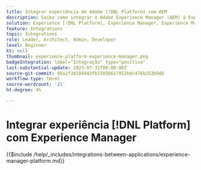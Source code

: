 ```yaml
---
title: Integrar experiência de Adobe [!DNL Platform] com AEM
description: Saiba como integrar o Adobe Experience Manager (AEM) à Experience Platform [!DNL Platform].
solution: Experience [!DNL Platform], Experience Manager, Experience Manager Sites
feature: Integrations
topic: Integrations
role: Leader, Architect, Admin, Developer
level: Beginner
kt: null
thumbnail: experience-platform-experience-manager.png
badgeIntegration: label="Integração" type="positive"
last-substantial-update: 2023-07-31T00:00:00Z
source-git-commit: 96a2f3d104443fb15056617952bdc476b253b9d6
workflow-type: tm+mt
source-wordcount: '21'
ht-degree: 4%

---
```



# Integrar experiência [!DNL Platform] com Experience Manager

{{$include /help/_includes/integrations-between-applications/experience-manager-platform.md}}
